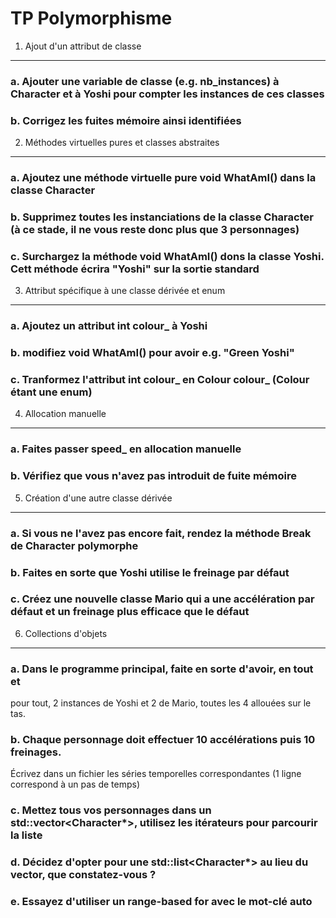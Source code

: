 TP Polymorphisme
================

1) Ajout d'un attribut de classe
---------------------------------

### a. Ajouter une variable de classe (e.g. nb_instances) à Character et à Yoshi pour compter les instances de ces classes

### b. Corrigez les fuites mémoire ainsi identifiées


2) Méthodes virtuelles pures et classes abstraites
----------------------------------------------------

### a. Ajoutez une méthode virtuelle pure void WhatAmI() dans la classe Character

### b. Supprimez toutes les instanciations de la classe Character (à ce stade, il ne vous reste donc plus que 3 personnages)

### c. Surchargez la méthode void WhatAmI() dons la classe Yoshi. Cett méthode écrira "Yoshi" sur la sortie standard


3) Attribut spécifique à une classe dérivée et enum
------------------------------------------------------

### a. Ajoutez un attribut int colour_ à Yoshi

### b. modifiez void WhatAmI() pour avoir e.g. "Green Yoshi"

### c. Tranformez l'attribut int colour_ en Colour colour_ (Colour étant une enum)


4) Allocation manuelle
------------------------

### a. Faites passer speed_ en allocation manuelle

### b. Vérifiez que vous n'avez pas introduit de fuite mémoire


5) Création d'une autre classe dérivée
-----------------------------------------

### a. Si vous ne l'avez pas encore fait, rendez la méthode Break de Character polymorphe

### b. Faites en sorte que Yoshi utilise le freinage par défaut

### c. Créez une nouvelle classe Mario qui a une accélération par défaut et un freinage plus efficace que le défaut


6) Collections d'objets
--------------------------

### a. Dans le programme principal, faite en sorte d'avoir, en tout et 
pour tout, 2 instances de Yoshi et 2 de Mario, toutes les 4 allouées sur le tas.

### b. Chaque personnage doit effectuer 10 accélérations puis 10 freinages. 
Écrivez dans un fichier les séries temporelles correspondantes (1 ligne correspond à un pas de temps)

### c. Mettez tous vos personnages dans un std::vector<Character*>, utilisez les itérateurs pour parcourir la liste

### d. Décidez d'opter pour une std::list<Character*> au lieu du vector, que constatez-vous ?

### e. Essayez d'utiliser un range-based for avec le mot-clé auto

